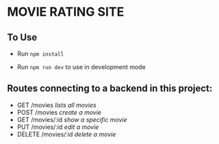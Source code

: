 # MOVIE RATING SITE

## To Use

- Run ```npm install```

- Run ```npm run dev``` to use in development mode


## Routes connecting to a backend in this project:  
 
- GET /movies   _lists all movies_
- POST /movies  _create a movie_
- GET /movies/:id  _show a specific movie_
- PUT /movies/:id _edit a movie_
- DELETE /movies/:id _delete a movie_